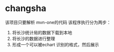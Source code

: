 # changsha
该项目只要解析 mvn-one的代码
该程序执行分为两步：
1. 将长沙统计局的数据下载到本地
2. 将长沙的数据进行整理
3. 形成一个可以被echart 识别的格式，然后展示
